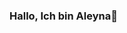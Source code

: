 ### Hallo, Ich bin Aleyna👋

<!--
**aleyna-cihangir/aleyna-cihangir** is a ✨ _special_ ✨ repository because its `README.md` (this file) appears on your GitHub profile.

Here are some ideas to get you started:

- 🔭 I’m currently working on Python 
- 🌱 I’m currently learning Artificial Intelligence
- 📫 How to reach me: aleynaacihangir@gmail.com
-->
